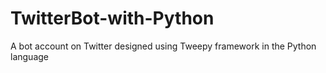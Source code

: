 # TwitterBot-with-Python
A bot account on Twitter designed using Tweepy framework in the Python language

